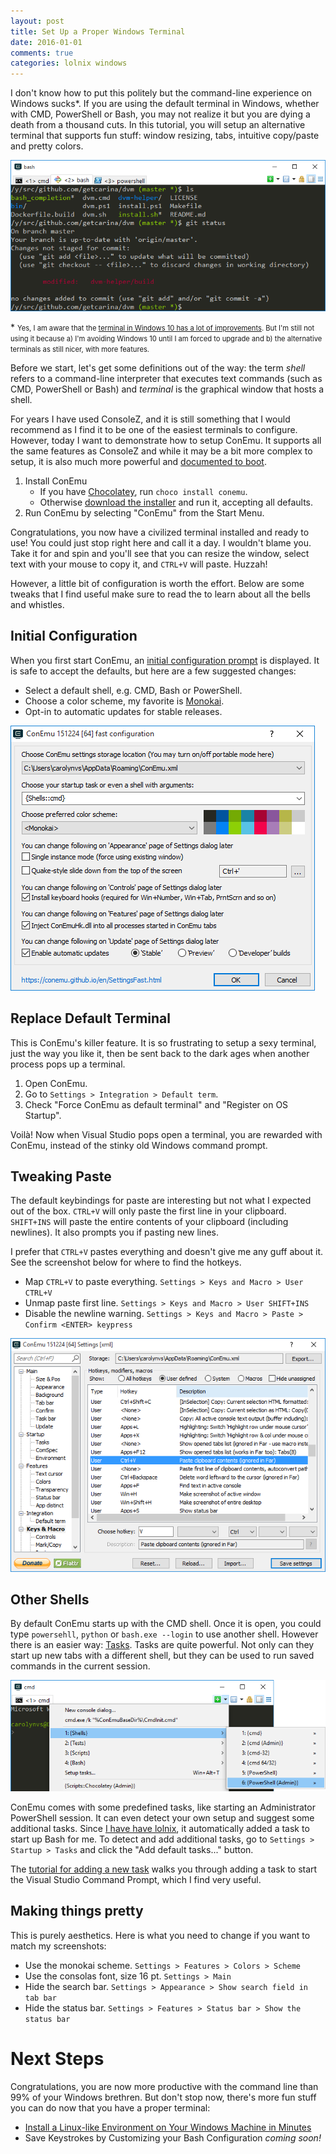 ```yaml
---
layout: post
title: Set Up a Proper Windows Terminal
date: 2016-01-01
comments: true
categories: lolnix windows
---
```


I don't know how to put this politely but the command-line experience on Windows sucks*.
If you are using the default terminal in Windows, whether with CMD, PowerShell or Bash,
you may not realize it but you are dying a death from a thousand cuts.
In this tutorial, you will setup an alternative terminal that supports
fun stuff: window resizing, tabs, intuitive copy/paste and pretty colors.

![ConEmu Screenshot](/images/a-proper-windows-terminal/conemu-screenshot.png)

\* <span style="font-size: .8em">Yes, I am aware that the [terminal in Windows 10 has a lot of improvements][win10-terminal].
But I'm still not using it because a) I'm avoiding Windows 10 until I am forced to upgrade
and b) the alternative terminals as still nicer, with more features.</span>

Before we start, let's get some definitions out of the way: the term _shell_ refers to a
command-line interpreter that executes text commands (such as CMD, PowerShell or Bash) and _terminal_ is the
graphical window that hosts a shell.

For years I have used ConsoleZ, and it is still something that I would recommend
as I find it to be one of the easiest terminals to configure. However, today
I want to demonstrate how to setup ConEmu. It supports all the same features as
ConsoleZ and while it may be a bit more complex to setup, it is also much more powerful
and [documented to boot][doc].

[doc]: http://conemu.github.io/en/TableOfContents.html

1. Install ConEmu
    * If you have [Chocolatey][choco], run `choco install conemu`.
    * Otherwise [download the installer][download] and run it, accepting all defaults.
2. Run ConEmu by selecting "ConEmu" from the Start Menu.

[download]: https://github.com/Maximus5/ConEmu/releases
[choco]: http://chocolatey.org

Congratulations, you now have a civilized terminal installed and ready to use!
You could just stop right here and call it a day. I wouldn't blame you. Take it for
and spin and you'll see that you can resize the window, select text with your mouse to
copy it, and `CTRL+V` will paste. Huzzah!

However, a little bit of configuration is worth the effort. Below are some tweaks
that I find useful make sure to read the  to learn about all
the bells and whistles.

## Initial Configuration
When you first start ConEmu, an [initial configuration prompt][fast-setup] is displayed.
It is safe to accept the defaults, but here are a few suggested changes:

* Select a default shell, e.g. CMD, Bash or PowerShell.
* Choose a color scheme, my favorite is [Monokai][monokai].
* Opt-in to automatic updates for stable releases.

![Fast Configuration Screenshot](/images/a-proper-windows-terminal/fast-setup.png)

[fast-setup]: http://conemu.github.io/en/SettingsFast.html
[monokai]: /images/a-proper-windows-terminal/monokai.png

## Replace Default Terminal
This is ConEmu's killer feature. It is so frustrating to setup a sexy terminal,
just the way you like it, then be sent back to the dark ages when another process
pops up a terminal.

1. Open ConEmu.
2. Go to `Settings > Integration > Default term`.
3. Check "Force ConEmu as default terminal" and "Register on OS Startup".

Voilà! Now when Visual Studio pops open a terminal, you are rewarded
with ConEmu, instead of the stinky old Windows command prompt.

## Tweaking Paste
The default keybindings for paste are interesting but not what I expected out of the box.
`CTRL+V` will only paste the first line in your clipboard. `SHIFT+INS` will paste
the entire contents of your clipboard (including newlines). It also prompts you
if pasting new lines.

I prefer that `CTRL+V` pastes everything and doesn't give me any guff about it.
See the screenshot below for where to find the hotkeys.

* Map `CTRL+V` to paste everything. `Settings > Keys and Macro > User CTRL+V`
* Unmap paste first line. `Settings > Keys and Macro > User SHIFT+INS`
* Disable the newline warning. `Settings > Keys and Macro > Paste > Confirm <ENTER> keypress`

![Remap Paste Hotkey](/images/a-proper-windows-terminal/paste-hotkey.png)

## Other Shells
By default ConEmu starts up with the CMD shell. Once it is open, you could type
`powersehll`, `python` or `bash.exe --login` to use another shell.
However there is an easier way: [Tasks][task-doc]. Tasks are quite powerful. Not only
can they start up new tabs with a different shell, but they can be used to run
saved commands in the current session.

![Run Task Menu](/images/a-proper-windows-terminal/run-task.png)

ConEmu comes with some predefined tasks, like starting an Administrator PowerShell session.
It can even detect your own setup and suggest some additional tasks. Since [I have have lolnix][stealth-lolnix], it automatically added a task to start up Bash for me.
To detect and add additional tasks, go to `Settings > Startup > Tasks` and click the "Add default tasks..." button.

The [tutorial for adding a new task][new-task] walks you through adding a task to start the Visual Studio Command Prompt,
which I find very useful.

[task-doc]: http://conemu.github.io/en/Tasks.html
[new-task]: http://conemu.github.io/en/Tasks.html#create-new-task

## Making things pretty
This is purely aesthetics. Here is what you need to change if you want to match
my screenshots:

* Use the monokai scheme. `Settings > Features > Colors > Scheme`
* Use the consolas font, size 16 pt. `Settings > Main`
* Hide the search bar. `Settings > Appearance > Show search field in tab bar`
* Hide the status bar. `Settings > Features > Status bar > Show the status bar`

# Next Steps
Congratulations, you are now more productive with the command line than 99% of
your Windows brethren. But don't stop now, there's more fun stuff you can do
now that you have a proper terminal:

* [Install a Linux-like Environment on Your Windows Machine in Minutes][stealth-lolnix]
* Save Keystrokes by Customizing your Bash Configuration _coming soon!_

[conemu]: https://conemu.github.io/
[stealth-lolnix]: /blog/2016/01/stealth-lolnix/
[win10-terminal]: http://www.hanselman.com/blog/Windows10GetsAFreshCommandPromptAndLotsOfHotkeys.aspx
